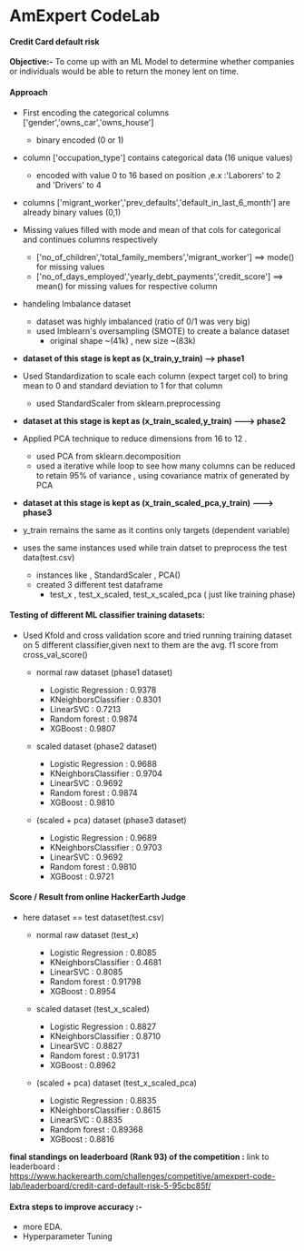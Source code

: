 
# AmExpert CodeLab

#### Credit Card default risk 

**Objective:-** To come up with an ML Model to determine whether companies or individuals would be able to return the money lent on time.


#### Approach 

- First encoding the categorical columns ['gender','owns_car','owns_house']
    - binary encoded (0 or  1)
- column ['occupation_type'] contains categorical data (16 unique values)
    - encoded with value 0 to 16 based on position ,e.x :'Laborers' to 2 and 'Drivers' to 4
- columns ['migrant_worker','prev_defaults','default_in_last_6_month'] are already binary values (0,1)

- Missing values filled with mode and mean of that cols for categorical and continues columns respectively
    - ['no_of_children','total_family_members','migrant_worker'] ==> mode() for missing values
    - ['no_of_days_employed','yearly_debt_payments','credit_score'] ==> mean() for missing values for respective column

- handeling Imbalance dataset
    - dataset was highly imbalanced (ratio of 0/1 was very big)
    - used Imblearn's oversampling (SMOTE) to create a balance dataset
        - original shape ~(41k) , new size ~(83k)

- **dataset of this stage is kept as (x_train,y_train) --> phase1**

- Used Standardization to scale each column (expect target col) to bring mean to 0 and standard deviation to 1 for that column
    - used StandardScaler from sklearn.preprocessing

- **dataset at this stage is kept as (x_train_scaled,y_train) ---> phase2**

- Applied PCA technique to reduce dimensions from 16 to 12 .
    - used PCA from sklearn.decomposition
    - used a iterative while loop to see how many columns can be reduced to retain 95% of variance , using covariance matrix of generated by PCA

- **dataset at this stage is kept as (x_train_scaled_pca,y_train) ---> phase3**

- y_train remains the same as it contins only targets (dependent variable)

- uses the same instances used while train datset to preprocess the test data(test.csv)
    - instances like , StandardScaler , PCA()
    - created 3 different test dataframe
        - test_x , test_x_scaled, test_x_scaled_pca ( just like training phase)


#### Testing of different ML classifier training datasets:

- Used Kfold and cross validation score and tried running training dataset on 5 different classifier,given next to them are the avg. f1 score from cross_val_score()
    - normal raw dataset (phase1 dataset)
        - Logistic Regression : 0.9378
        - KNeighborsClassifier : 0.8301
        - LinearSVC : 0.7213
        - Random forest : 0.9874
        - XGBoost : 0.9807

    - scaled dataset (phase2 dataset)
        - Logistic Regression : 0.9688
        - KNeighborsClassifier : 0.9704
        - LinearSVC : 0.9692
        - Random forest : 0.9874
        - XGBoost : 0.9810
    
    - (scaled + pca) dataset (phase3 dataset)
        - Logistic Regression : 0.9689
        - KNeighborsClassifier : 0.9703
        - LinearSVC : 0.9692
        - Random forest : 0.9810
        - XGBoost : 0.9721
    


#### Score / Result from online HackerEarth Judge   

- here dataset == test dataset(test.csv)
    - normal raw dataset (test_x)
        - Logistic Regression : 0.8085
        - KNeighborsClassifier : 0.4681
        - LinearSVC : 0.8085
        - Random forest : 0.91798
        - XGBoost : 0.8954

    - scaled dataset (test_x_scaled)
        - Logistic Regression : 0.8827
        - KNeighborsClassifier : 0.8710
        - LinearSVC : 0.8827
        - Random forest : 0.91731
        - XGBoost : 0.8962
    
    - (scaled + pca) dataset (test_x_scaled_pca)
        - Logistic Regression : 0.8835
        - KNeighborsClassifier : 0.8615
        - LinearSVC : 0.8835
        - Random forest : 0.89368
        - XGBoost : 0.8816
    
    


**final standings on leaderboard (Rank 93) of the competition :**
link to leaderboard : https://www.hackerearth.com/challenges/competitive/amexpert-code-lab/leaderboard/credit-card-default-risk-5-95cbc85f/


#### Extra steps to improve accuracy :-

 - more EDA.
 - Hyperparameter Tuning
    
